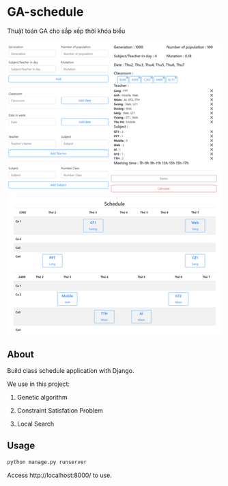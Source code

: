 # GA-schedule
Thuật toán GA cho sắp xếp thời khóa biểu

<img src="/Picture1.png"> 

<img src="/Picture2.png">

## About

Build class schedule application with Django.

 We use in this project:

1. Genetic algorithm

2. Constraint Satisfation Problem

3. Local Search


## Usage

```sh
python manage.py runserver
```

Access http://localhost:8000/ to use.
